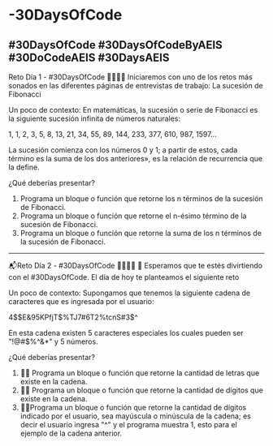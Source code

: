 # -30DaysOfCode
#30DaysOfCode #30DaysOfCodeByAEIS #30DoCodeAEIS #30DaysAEIS
-----------------------------------------------------------------------------------------------------------------------------
Reto Día 1 - #30DaysOfCode 🧑‍💻👩‍💻
Iniciaremos con uno de los retos más sonados en las diferentes páginas de entrevistas de trabajo: La sucesión de Fibonacci

Un poco de contexto:
En matemáticas, la sucesión o serie de Fibonacci es la siguiente sucesión infinita de números naturales: 

1, 1, 2, 3, 5, 8, 13, 21, 34, 55, 89, 144, 233, 377, 610, 987, 1597...

La sucesión comienza con los números 0 y 1; a partir de estos, cada término es la suma de los dos anteriores», es la relación de recurrencia que la define.

¿Qué deberías presentar?
1.	Programa un bloque o función que retorne los n términos de la sucesión de Fibonacci.
2.	Programa un bloque o función que retorne el n-ésimo término de la sucesión de Fibonacci.
3.	Programa un bloque o función que retorne la suma de los n términos de la sucesión de Fibonacci.

-----------------------------------------------------------------------------------------------------------------------------
📬Reto Día 2 - #30DaysOfCode 🧑‍💻👩‍💻
👋 Esperamos que te estés divirtiendo con el #30DaysOfCode. El día de hoy te planteamos el siguiente reto

Un poco de contexto:
Supongamos que tenemos la siguiente cadena de caracteres que es ingresada por el usuario:

4$$E&95KPfjT$%TJ7#6T2%tcnS#3$^

En esta cadena existen 5 caracteres especiales los cuales pueden ser "!@#$%^&*" y 5 números. 

¿Qué deberías presentar?
1.	🧑‍💻 Programa un bloque o función que retorne la cantidad de letras que existe en la cadena.
2.	👩‍💻 Programa un bloque o función que retorne la cantidad de dígitos que existe en la cadena.
3.	👨‍💻Programa un bloque o función que retorne la cantidad de dígitos indicado por el usuario, sea mayúscula o minúscula de la cadena; es decir el usuario ingresa "^" y el programa muestra 1, esto para el ejemplo de la cadena anterior.

